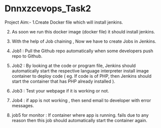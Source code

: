# Dnnxzcevops_Task2

Project Aim:-
1.Create Docker file which will install jenkins.

2. As soon we run this docker image (docker file) it should install jenkins.

3. With the help of Job chaining , Now we have to create Jobs in Jenkins.

4. Job1 : Pull the Github repo automatically when some developers push repo to Github.

5. Job2 : By looking at the code or program file, Jenkins should automatically start the respective language interpreter install image container to deploy code ( eg. If code is of PHP, then Jenkins should start the container that has PHP already installed ).

6. Job3 : Test your webpage if it is working or not.

7. Job4 : if app is not working , then send email to developer with error messages.

8. job5 for monitor : If container where app is running. fails due to any reason then this job should automatically start the container again.

